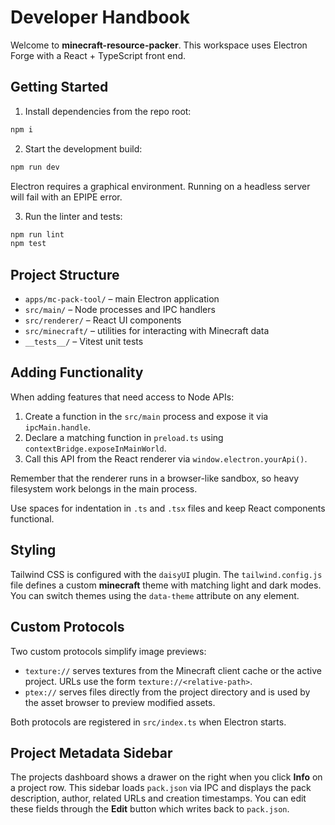 # Developer Handbook

Welcome to **minecraft-resource-packer**. This workspace uses Electron Forge with a React + TypeScript front end.

## Getting Started

1. Install dependencies from the repo root:

```bash
npm i
```

2. Start the development build:

```bash
npm run dev
```

Electron requires a graphical environment. Running on a headless server will fail with an EPIPE error.

3. Run the linter and tests:

```bash
npm run lint
npm test
```

## Project Structure

- `apps/mc-pack-tool/` – main Electron application
- `src/main/` – Node processes and IPC handlers
- `src/renderer/` – React UI components
- `src/minecraft/` – utilities for interacting with Minecraft data
- `__tests__/` – Vitest unit tests

## Adding Functionality

When adding features that need access to Node APIs:

1. Create a function in the `src/main` process and expose it via `ipcMain.handle`.
2. Declare a matching function in `preload.ts` using `contextBridge.exposeInMainWorld`.
3. Call this API from the React renderer via `window.electron.yourApi()`.

Remember that the renderer runs in a browser-like sandbox, so heavy filesystem work belongs in the main process.

Use spaces for indentation in `.ts` and `.tsx` files and keep React components functional.

## Styling

Tailwind CSS is configured with the `daisyUI` plugin. The `tailwind.config.js`
file defines a custom **minecraft** theme with matching light and dark modes.
You can switch themes using the `data-theme` attribute on any element.

## Custom Protocols

Two custom protocols simplify image previews:

- `texture://` serves textures from the Minecraft client cache or the active
  project. URLs use the form `texture://<relative-path>`.
- `ptex://` serves files directly from the project directory and is used by the
  asset browser to preview modified assets.

Both protocols are registered in `src/index.ts` when Electron starts.

## Project Metadata Sidebar

The projects dashboard shows a drawer on the right when you click **Info** on a
project row. This sidebar loads `pack.json` via IPC and displays the pack
description, author, related URLs and creation timestamps. You can edit these
fields through the **Edit** button which writes back to `pack.json`.
